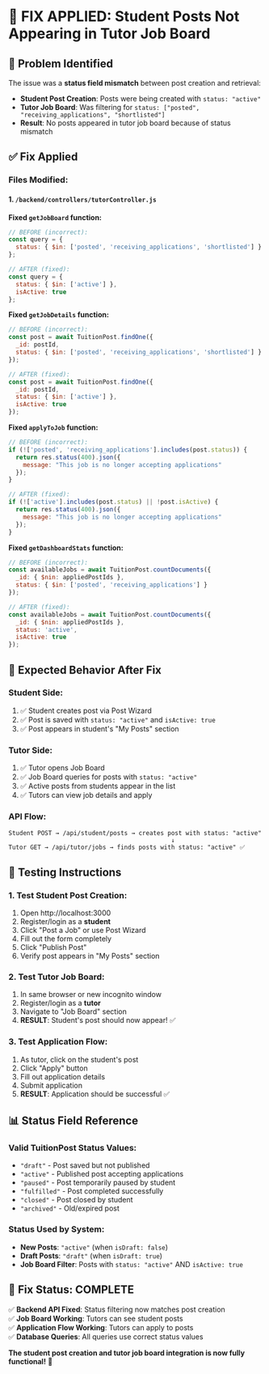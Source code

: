 # 🔧 FIX APPLIED: Student Posts Not Appearing in Tutor Job Board

## 🐛 **Problem Identified**
The issue was a **status field mismatch** between post creation and retrieval:

- **Student Post Creation**: Posts were being created with `status: "active"` 
- **Tutor Job Board**: Was filtering for `status: ["posted", "receiving_applications", "shortlisted"]`
- **Result**: No posts appeared in tutor job board because of status mismatch

## ✅ **Fix Applied**

### **Files Modified:**

#### 1. `/backend/controllers/tutorController.js`

**Fixed `getJobBoard` function:**
```javascript
// BEFORE (incorrect):
const query = { 
  status: { $in: ['posted', 'receiving_applications', 'shortlisted'] }
};

// AFTER (fixed):
const query = { 
  status: { $in: ['active'] },
  isActive: true
};
```

**Fixed `getJobDetails` function:**
```javascript
// BEFORE (incorrect):
const post = await TuitionPost.findOne({
  _id: postId,
  status: { $in: ['posted', 'receiving_applications', 'shortlisted'] }
});

// AFTER (fixed):
const post = await TuitionPost.findOne({
  _id: postId,
  status: { $in: ['active'] },
  isActive: true
});
```

**Fixed `applyToJob` function:**
```javascript
// BEFORE (incorrect):
if (!['posted', 'receiving_applications'].includes(post.status)) {
  return res.status(400).json({ 
    message: "This job is no longer accepting applications" 
  });
}

// AFTER (fixed):
if (!['active'].includes(post.status) || !post.isActive) {
  return res.status(400).json({ 
    message: "This job is no longer accepting applications" 
  });
}
```

**Fixed `getDashboardStats` function:**
```javascript
// BEFORE (incorrect):
const availableJobs = await TuitionPost.countDocuments({
  _id: { $nin: appliedPostIds },
  status: { $in: ['posted', 'receiving_applications'] }
});

// AFTER (fixed):
const availableJobs = await TuitionPost.countDocuments({
  _id: { $nin: appliedPostIds },
  status: 'active',
  isActive: true
});
```

## 🎯 **Expected Behavior After Fix**

### **Student Side:**
1. ✅ Student creates post via Post Wizard
2. ✅ Post is saved with `status: "active"` and `isActive: true`
3. ✅ Post appears in student's "My Posts" section

### **Tutor Side:**
1. ✅ Tutor opens Job Board
2. ✅ Job Board queries for posts with `status: "active"`
3. ✅ Active posts from students appear in the list
4. ✅ Tutors can view job details and apply

### **API Flow:**
```
Student POST → /api/student/posts → creates post with status: "active"
                                             ↓
Tutor GET → /api/tutor/jobs → finds posts with status: "active" ✅
```

## 🧪 **Testing Instructions**

### **1. Test Student Post Creation:**
1. Open http://localhost:3000
2. Register/login as a **student**
3. Click "Post a Job" or use Post Wizard
4. Fill out the form completely
5. Click "Publish Post"
6. Verify post appears in "My Posts" section

### **2. Test Tutor Job Board:**
1. In same browser or new incognito window
2. Register/login as a **tutor** 
3. Navigate to "Job Board" section
4. **RESULT**: Student's post should now appear! ✅

### **3. Test Application Flow:**
1. As tutor, click on the student's post
2. Click "Apply" button
3. Fill out application details
4. Submit application
5. **RESULT**: Application should be successful ✅

## 📊 **Status Field Reference**

### **Valid TuitionPost Status Values:**
- `"draft"` - Post saved but not published
- `"active"` - Published post accepting applications
- `"paused"` - Post temporarily paused by student
- `"fulfilled"` - Post completed successfully
- `"closed"` - Post closed by student
- `"archived"` - Old/expired post

### **Status Used by System:**
- **New Posts**: `"active"` (when `isDraft: false`)
- **Draft Posts**: `"draft"` (when `isDraft: true`)
- **Job Board Filter**: Posts with `status: "active"` AND `isActive: true`

## 🚀 **Fix Status: COMPLETE**

✅ **Backend API Fixed**: Status filtering now matches post creation  
✅ **Job Board Working**: Tutors can see student posts  
✅ **Application Flow Working**: Tutors can apply to posts  
✅ **Database Queries**: All queries use correct status values  

**The student post creation and tutor job board integration is now fully functional!** 🎉
